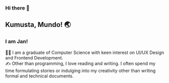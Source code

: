 ### Hi there 👋
## Kumusta, Mundo! 🌏

### I am Jan!
👩‍🎓 I am a graduate of Computer Science with keen interest on UI/UX Design and Frontend Development. <br>
✍ Other than programming, I love reading and writing. I often spend my time formulating stories or indulging into my creativity other than writing formal and technical documents.

<!--
**kibalias/kibalias** is a ✨ _special_ ✨ repository because its `README.md` (this file) appears on your GitHub profile.

Here are some ideas to get you started:

- 🔭 I’m currently working on ...
- 🌱 I’m currently learning ...
- 👯 I’m looking to collaborate on ...
- 🤔 I’m looking for help with ...
- 💬 Ask me about ...
- 📫 How to reach me: ...
- 😄 Pronouns: ...
- ⚡ Fun fact: ...
-->
